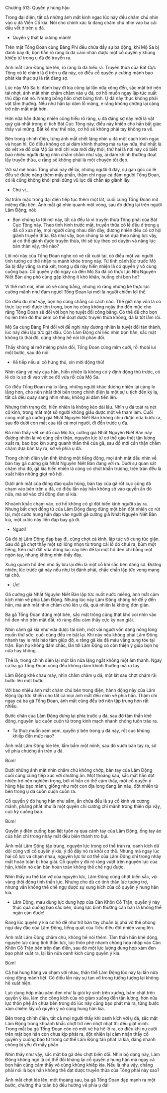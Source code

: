 




Chương 513: Quyền ý hùng hậu


Trong đại điện, tất cả những ánh mắt kinh ngạc lúc này đều chăm chú nhìn vào ụ đá Viễn Cổ kia. Nói cho chính xác là đang chăm chú nhìn vào ba cái dấu vết ở trên ụ đá.

- Quyền ý thật là cương mãnh!

Trên mặt Tống Đoan cùng Bàng Phi đều chứa đầy sự ba động, khi Mộ Sa bị đánh bay đi, bọn hắn rõ ràng là đã cảm nhận được một cỗ quyền ý khủng khiếp từ trong ụ đá đó truyền ra.

Ánh mắt Lâm Động lóe lên, rõ ràng là đã hiểu ra. Truyền thừa của Bát Cực Tông có lẽ chính là ở trên ụ đá này, có điều cỗ quyền ý cương mãnh bạo phát kia thực sự là rất đáng sợ.

Lúc này Mộ Sa bị đánh bay đi kia cũng lại lần nữa xông đến, sắc mặt trở nên tái nhợt, ánh mắt nhìn chằm chằm vào ụ đá, cơ hồ muốn ngay lập tức xuất thủ đập nát nó. Nhưng bỗng hắn chợt bừng tỉnh. Ụ đá này thực không phải vật tầm thường. Nếu như hắn lại dám lỗ mãng, e rằng không chừng lại càng trở nên mất mặt hơn.

Hơn nữa hắn đương nhiên cũng hiểu rõ ràng, ụ đá đáng sợ này mới là vật quý giá nhất trong di tích Bát Cực Tông này, điều này khiến cho hắn bất giác thấy vui mừng. Bất kể như thế nào, cơ hồ sẽ không phải tay không ra về.

Bên trong chính điện, từng ánh mắt chết lặng nhìn ụ đá một cách kinh ngạc và hoan hỉ. Có điều không có ai dám khinh thường mà ra tay nữa, thứ nhất là do vết xe đổ của Mộ Sa mới chỉ vừa mới đây thôi, thứ hai là nơi này có biết bao nhiêu người đang nhìn chằm chằm như vậy, ai dám khinh thường đoạt lấy truyền thừa, e rằng sẽ không phải là một chuyện tốt đẹp.

Với sự mê hoặc Tông phái này để lại, những người ở đây, sự gan góc có lẽ đều sẽ được nâng thêm mấy phần, thậm chí ngay cả đám người Tống Đoan, có lẽ cũng không khỏi phải dùng vũ lực để chấn áp giành lấy.

- Chư vị…

Sự trầm mặc trong đại điện tiếp tục thêm một lát, cuối cùng Tống Đoan mở miệng đầu tiên. Ánh mắt gã nhìn quanh một vòng, sau đó dừng lại trên người Lâm Động, nói:

- Bọn chúng ta tới nơi này, tất cả đều là vì truyền thừa Tông phái của Bát Cực Tông này. Theo tình hình trước mắt, truyền thừa có lẽ đều ở trong ụ đá cổ xưa này, mọi người cùng nhau đến đây, đương nhiên đều có cơ hội giành truyền thừa. Đã như vầy, bọn chúng ta sẽ dựa theo năng lực vậy, ai có thể giành được truyền thừa, thì sẽ tùy theo cơ duyên và năng lực bản thân vậy, thế nào?

Lời nói này của Tống Đoan nghe có vẻ rất xuôi tai, có điều một vài người tinh tường có thể nhận ra mánh khóe trong này. Từ tình cảnh lúc trước Mộ Sa bị đẩy văng ra mà xét, trong ụ đá này hiển nhiện là có quyền ý vô cùng cuồng bạo. Cỗ quyền ý đó ngay cả đến Mộ Sa đã có thực lực Nhị Nguyên Niết Bàn ứng phó cũng gặp không ít khó khăn, huống chi bọn họ?

Vì thế mới nói, nhìn có vẻ công bằng, nhưng rõ ràng những kẻ thực lực cường mãnh như đám người Tống Đoan lại mới là người chiếm lợi thế.

Có điều dù như vậy, bọn họ cũng chẳng có cách nào. Thế giới này vốn là có thực lực mới được tôn trọng, bọn họ cũng không ngây thơ đến mức cho rằng Tống Đoan sẽ đối với bọn họ tuyệt đối công bằng. Có thể để cho bọn họ lên trên đó thử xem có thể đoạt được truyền thừa không, đã là tốt lắm rồi.

Mộ Sa cùng Bàng Phi đối với đề nghị này đương nhiên là tuyệt đối tán thành, lúc này đều lập tức gật đầu. Còn Lâm Động chỉ liếc nhìn bọn hắn, sắc mặt không tỏ thái độ, cũng không hề nói lời phản đối.

Thấy không ai mở miệng phản đối, Tống Đoan cũng mỉm cười, rồi thoái lui một bước, sau đó nói:

- Kế tiếp nếu ai có hứng thú, xin mời động thủ!

Nhìn dáng vẻ này của hắn, hiển nhiên là không có ý định động thủ trước, có lẽ do lo sợ đi vào vết xe đổ vừa rồi của Mộ Sa.

Có điều Tống Đoan mà lo lắng, những người khác đương nhiên lại càng lo lắng hơn, cho nên nhất thời bên trong chính điện là một sự u tịch đến kỳ lạ, tất cả đều quay sang nhìn nhau, không ai dám tiến lên.

Nhưng tình trạng đó, hiển nhiên là không kéo dài lâu. Nhìn ụ đá toát ra nét cổ kính, trong mắt một số người không giấu được một vẻ tham lam. Cuối cùng một gã cường giả Nhất Nguyên Niết Bàn không chịu được nữa bước ra, sau đó dưới con mắt của tất cả mọi người, đi đến trước ụ đá.

Đã nhìn thấy vết xe đổ của Mộ Sa, cường giả Nhất Nguyên Niết Bàn này đương nhiên là vô cùng cẩn thận, nguyên lực từ cơ thể gào thét tận lượng xuất ra, bao bọc kín xung quanh thân thể của gã, sau đó mới cẩn thận chầm chậm đưa bàn tay ra, sờ về phía ụ đá.

Trong chính điện yên tĩnh không một tiếng động, mọi ánh mắt đều nhìn về bàn tay gã cường giả Nhất Nguyên Niết Bàn đang với ra. Dưới sự quan sát chăm chú đó, gã kia hiển nhiên là cũng có chút khẩn trương, trên trán đều là xuất hiện những giọt mồ hôi.

Dưới ánh mắt của đông đảo quần hùng, bàn tay của gã rốt cục cũng đã chạm vào bên trên ụ đá, có điều lần này hắn không sờ vào quyền ấn đó nữa, mà sờ vào chỉ động đen sì kia.

Khoảnh khắc chạm vào, cơ hồ không có gì đột biến kinh người xảy ra. Nhưng bất chợt đồng tử của Lâm Động đang đứng một bên đột nhiên co rút lại, một cước hung hãn đạp vào người gã cường giả Nhất Nguyên Niết Bàn kia, một cước này liền đạp bay gã đi.

- Ngươi!

Gã đó bị Lâm Động đạp bay đi, cũng chợt cả kinh, lập tức vô cùng tức giận. Sau đó gã chợt thấy một sợi lông nhọn từ trong cái lỗ đó chui ra, bùm một tiếng, trên mặt đất vừa đứng lúc nãy liền để lại một hố đen chỉ bằng một ngón tay, nhưng không nhìn thấy đáy.

Xung quanh hố đen nhỏ ấy lưu lại đều là một cỗ khí sắc bén đáng sợ. Đương nhiên, lúc trước gã này nếu như bị đánh phải, chắc chắn lập tức vong mạng tại chỗ.

- Ực!

Gã cường giả Nhất Nguyên Niết Bàn lập tức nuốt nước miếng, ánh mắt cảm kích nhìn về phía Lâm Động. Nhưng lúc này Lâm Động không hề để ý đến hắn, mà ánh mắt nhìn chăm chú lên ụ đá, quả nhiên là không đơn giản.

Ba gã Tống Đoan đứng một bên, sắc mặt trông cũng thật khó coi nhìn vào hố đen nhỏ trên mặt đất, rõ ràng đều cảm thấy cực kỳ nan giải.

Nhìn cảnh gã kia như vừa được tái sinh, một vài người vốn đang nóng lòng muốn thử sức, cuối cùng đều im bặt lại. Khi nãy nếu không phải Lâm Động nhanh tay lẹ mắt hảo tâm giúp đỡ, e rằng gã kia đã máu văng tung tóe tại trận. Bọn họ không dám chắc, lần tới Lâm Động có còn thiện ý giúp bọn họ nữa hay không.

Thế là, trong chính điện lại một lần nữa lặng ngắt không một âm thanh. Ngay cả ba gã Tống Đoan cũng đều không dám khinh thường mà ra tay.

Lâm Động khẽ chau mày, nhìn chằm chằm ụ đá, một lát sau chợt chậm rãi bước lên một bước.

Với bao nhiêu ánh mắt chăm chú bên trong điện, hành động này của Lâm Động lập tức khiến cho tất cả mọi ánh mắt đều nhìn về phía hắn. Thậm chí ngay cả ba gã Tống Đoan, ánh mắt cũng đều trở nên tập trung hơn rất nhiều.

Bước chân của Lâm Động dừng lại phía trước ụ đá, sau đó tâm thần khẽ động, nguyên lực cuồn cuộn từ trong kinh mạch nhanh chóng tuôn trào ra.

- Ta thực muốn xem xem, quyền ý bên trong ụ đá này, rốt cục khủng khiếp đến mức nào?

Ánh mắt Lâm Động lóe lên, lẩm bẩm một mình, sau đó vươn bàn tay ra, sờ về phía chưởng ấn trên ụ đá.

Bùm!

Dưới những ánh mắt nhìn chăm chú không chớp, bàn tay của Lâm Động cuối cùng cũng tiếp xúc với chưởng ấn. Một thoáng sau, sắc mặt hắn đột nhiên trở nên nghiêm trọng, bởi vì hắn có thể cảm thấy, một cỗ quyền ý hùng hậu bạo mãnh, giống như một con địa long đang ẩn náu, đột nhiên từ bên trong ụ đá cuồn cuộn cuốn ra.

Cỗ quyền ý đó hung hãn như sấm, ẩn chứa đều là sự cổ kính và cương mãnh, phảng phất như là một quyền chí cương chí mãnh trong thiên địa vậy, cực kỳ cuồng bạo.

Bùm!

Quyền ý điên cuồng bạo liệt tuôn ra qua cánh tay của Lâm Động, ống tay áo của hắn chỉ trong nháy mắt đều biến thành tro bụi.

Ánh mắt Lâm Động tập trung, nguyên lực trong cơ thể tràn ra, oanh kích dữ dội cùng với cỗ quyền ý kia, ý đồ đẩy nó ra khỏi cơ thể. Nhưng mà ngay lúc hai cỗ lực va chạm nhau, nguyên lực từ cơ thể của Lâm Động chỉ trong nháy mắt hoàn toàn bị hóa giải. Cỗ quyền ý đó rõ ràng vượt trên nguyên lực của hắn, khiến nó căn bản hoàn toàn không thể chế ngự được.

Nhìn thấy xu thế tan vỡ của nguyên lực, Lâm Động cũng chợt biến sắc, vội vàng thôi động tinh thần lực. Nhưng cho dù có tinh thần lực tương trợ, nhưng vẫn không thể chế ngự được sự xung kích của cỗ quyền ý hung hãn kia.

- Lâm Động, mau dùng lực dung hợp của Càn Khôn Cổ Trận, quyền ý này thực quá cuồng bạo sắc bén, dùng lực bình thường căn bản là không thể ngăn cản được!

Đang lúc quyền ý kia cơ hồ dễ như trở bàn tay chuẩn bị phá vỡ thế phòng ngự dày đặc của Lâm Động, tiếng quát của Tiểu điêu đột nhiên vang lên.

Ánh mắt Lâm Động chăm chú, không hề nói thêm. Tâm thần hắn khẽ động, nguyên lực cùng tinh thần lực, lực thôn phệ nhanh chóng hòa nhập vào Càn Khôn Cổ Trận bên trên đan điền, sau đó một lực lượng dung hợp xám đen bạo phát xuất ra, lại lần nữa oanh kích cùng quyền ý kia.

Bùm!

Cả hai hung hăng va chạm với nhau, thân thể Lâm Động lúc này lại lần nữa rúng động mãnh liệt. Có điều lần này sự tan vỡ trong tưởng tượng lại không hề xuất hiện.

Lực dung hợp màu xám đen như là giòi ký sinh trên xương, bám chặt trên quyền ý kia, làm cho công kích của nó giảm xuống đến tận lượng, hơn nữa lực thôn phệ ẩn chứa bên trong đó lúc này cũng bạo phát mà ra, từng bước xâm chiếm lấy cỗ quyền ý vô cùng hung hãn kia.

Bên trong chính điện, tất cả mọi người thấy khi oanh kích với ụ đá, sắc mặt Lâm Động trong khoảnh khắc chợt trở nên nhợt nhạt thì đều giật mình. Trong mắt ba gã Tống Đoan còn có một vẻ hả hê lộ ra, có điều khi nụ cười trên mặt bọn hắn còn chưa kịp phát ra, đột nhiên lại cảm nhận thấy cỗ quyền ý cuồng bạo từ trong cơ thể Lâm Động tán phát ra kia, đang nhanh chóng bị yếu đi mấy phần.

Nhìn thấy như vậy, sắc mặt ba gã đều chợt biến đổi. Nhìn bộ dạng này, Lâm Động không ngờ là có thể đối kháng lại cỗ quyền ý hung hãn mà ngay cả bọn hắn cũng cảm thấy vô cùng khủng khiếp kia. Nếu là như vậy, chẳng phải nói là bọn hắn không thể đạt được truyền thừa của Tông phái này sao?

Ánh mắt chợt lóe lên, một thoáng sau, ba gã Tống Đoan đạp mạnh ra một bước, chưởng thủ toàn bộ đều hướng về phía ụ đá!




